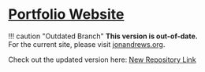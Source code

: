 # [Portfolio Website](https://jawndrews.github.io/portfolio-old/)

!!! caution "Outdated Branch"
    **This version is out-of-date.**  
    For the current site, please visit [jonandrews.org](https://jonandrews.org).

Check out the updated version here: [New Repository Link](INSERT_NEW_REPO_LINK_HERE)
